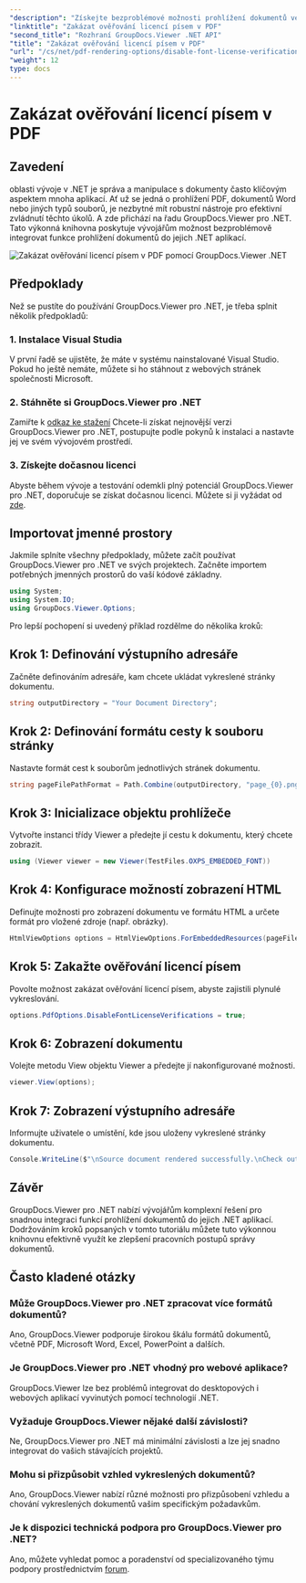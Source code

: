 ```yaml
---
"description": "Získejte bezproblémové možnosti prohlížení dokumentů ve vašem .NET s GroupDocs.Viewer pro .NET. Snadno integrujte a přizpůsobte vykreslování dokumentů s minimálními závislostmi."
"linktitle": "Zakázat ověřování licencí písem v PDF"
"second_title": "Rozhraní GroupDocs.Viewer .NET API"
"title": "Zakázat ověřování licencí písem v PDF"
"url": "/cs/net/pdf-rendering-options/disable-font-license-verifications-pdf/"
"weight": 12
type: docs
---
```

# Zakázat ověřování licencí písem v PDF

## Zavedení
oblasti vývoje v .NET je správa a manipulace s dokumenty často klíčovým aspektem mnoha aplikací. Ať už se jedná o prohlížení PDF, dokumentů Word nebo jiných typů souborů, je nezbytné mít robustní nástroje pro efektivní zvládnutí těchto úkolů. A zde přichází na řadu GroupDocs.Viewer pro .NET. Tato výkonná knihovna poskytuje vývojářům možnost bezproblémově integrovat funkce prohlížení dokumentů do jejich .NET aplikací.

![Zakázat ověřování licencí písem v PDF pomocí GroupDocs.Viewer .NET](/viewer/pdf-rendering-options/disable-font-license-verifications-in-pdf.png)

## Předpoklady
Než se pustíte do používání GroupDocs.Viewer pro .NET, je třeba splnit několik předpokladů:
### 1. Instalace Visual Studia
V první řadě se ujistěte, že máte v systému nainstalované Visual Studio. Pokud ho ještě nemáte, můžete si ho stáhnout z webových stránek společnosti Microsoft.
### 2. Stáhněte si GroupDocs.Viewer pro .NET
Zamiřte k [odkaz ke stažení](https://releases.groupdocs.com/viewer/net/) Chcete-li získat nejnovější verzi GroupDocs.Viewer pro .NET, postupujte podle pokynů k instalaci a nastavte jej ve svém vývojovém prostředí.
### 3. Získejte dočasnou licenci
Abyste během vývoje a testování odemkli plný potenciál GroupDocs.Viewer pro .NET, doporučuje se získat dočasnou licenci. Můžete si ji vyžádat od [zde](https://purchase.groupdocs.com/temporary-license/).

## Importovat jmenné prostory
Jakmile splníte všechny předpoklady, můžete začít používat GroupDocs.Viewer pro .NET ve svých projektech. Začněte importem potřebných jmenných prostorů do vaší kódové základny.
```csharp
using System;
using System.IO;
using GroupDocs.Viewer.Options;
```

Pro lepší pochopení si uvedený příklad rozdělme do několika kroků:
## Krok 1: Definování výstupního adresáře
Začněte definováním adresáře, kam chcete ukládat vykreslené stránky dokumentu.
```csharp
string outputDirectory = "Your Document Directory";
```
## Krok 2: Definování formátu cesty k souboru stránky
Nastavte formát cest k souborům jednotlivých stránek dokumentu.
```csharp
string pageFilePathFormat = Path.Combine(outputDirectory, "page_{0}.png");
```
## Krok 3: Inicializace objektu prohlížeče
Vytvořte instanci třídy Viewer a předejte jí cestu k dokumentu, který chcete zobrazit.
```csharp
using (Viewer viewer = new Viewer(TestFiles.OXPS_EMBEDDED_FONT))
```
## Krok 4: Konfigurace možností zobrazení HTML
Definujte možnosti pro zobrazení dokumentu ve formátu HTML a určete formát pro vložené zdroje (např. obrázky).
```csharp
HtmlViewOptions options = HtmlViewOptions.ForEmbeddedResources(pageFilePathFormat);
```
## Krok 5: Zakažte ověřování licencí písem
Povolte možnost zakázat ověřování licencí písem, abyste zajistili plynulé vykreslování.
```csharp
options.PdfOptions.DisableFontLicenseVerifications = true;
```
## Krok 6: Zobrazení dokumentu
Volejte metodu View objektu Viewer a předejte jí nakonfigurované možnosti.
```csharp
viewer.View(options);
```
## Krok 7: Zobrazení výstupního adresáře
Informujte uživatele o umístění, kde jsou uloženy vykreslené stránky dokumentu.
```csharp
Console.WriteLine($"\nSource document rendered successfully.\nCheck output in {outputDirectory}.");
```

## Závěr
GroupDocs.Viewer pro .NET nabízí vývojářům komplexní řešení pro snadnou integraci funkcí prohlížení dokumentů do jejich .NET aplikací. Dodržováním kroků popsaných v tomto tutoriálu můžete tuto výkonnou knihovnu efektivně využít ke zlepšení pracovních postupů správy dokumentů.
## Často kladené otázky
### Může GroupDocs.Viewer pro .NET zpracovat více formátů dokumentů?
Ano, GroupDocs.Viewer podporuje širokou škálu formátů dokumentů, včetně PDF, Microsoft Word, Excel, PowerPoint a dalších.
### Je GroupDocs.Viewer pro .NET vhodný pro webové aplikace?
GroupDocs.Viewer lze bez problémů integrovat do desktopových i webových aplikací vyvinutých pomocí technologií .NET.
### Vyžaduje GroupDocs.Viewer nějaké další závislosti?
Ne, GroupDocs.Viewer pro .NET má minimální závislosti a lze jej snadno integrovat do vašich stávajících projektů.
### Mohu si přizpůsobit vzhled vykreslených dokumentů?
Ano, GroupDocs.Viewer nabízí různé možnosti pro přizpůsobení vzhledu a chování vykreslených dokumentů vašim specifickým požadavkům.
### Je k dispozici technická podpora pro GroupDocs.Viewer pro .NET?
Ano, můžete vyhledat pomoc a poradenství od specializovaného týmu podpory prostřednictvím [forum](https://forum.groupdocs.com/c/viewer/9).